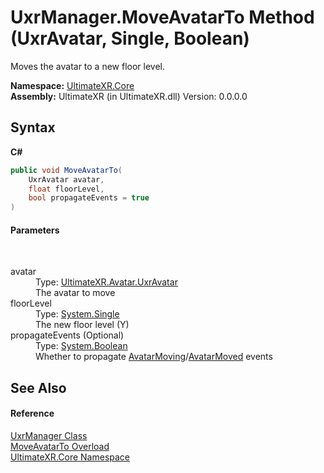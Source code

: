 # UxrManager.MoveAvatarTo Method (UxrAvatar, Single, Boolean)
 

Moves the avatar to a new floor level.

**Namespace:**&nbsp;<a href="N_UltimateXR_Core">UltimateXR.Core</a><br />**Assembly:**&nbsp;UltimateXR (in UltimateXR.dll) Version: 0.0.0.0

## Syntax

**C#**<br />
``` C#
public void MoveAvatarTo(
	UxrAvatar avatar,
	float floorLevel,
	bool propagateEvents = true
)
```


#### Parameters
&nbsp;<dl><dt>avatar</dt><dd>Type: <a href="T_UltimateXR_Avatar_UxrAvatar">UltimateXR.Avatar.UxrAvatar</a><br />The avatar to move</dd><dt>floorLevel</dt><dd>Type: <a href="https://docs.microsoft.com/dotnet/api/system.single" target="_blank" rel="noopener noreferrer">System.Single</a><br />The new floor level (Y)</dd><dt>propagateEvents (Optional)</dt><dd>Type: <a href="https://docs.microsoft.com/dotnet/api/system.boolean" target="_blank" rel="noopener noreferrer">System.Boolean</a><br />Whether to propagate <a href="E_UltimateXR_Core_UxrManager_AvatarMoving">AvatarMoving</a>/<a href="E_UltimateXR_Core_UxrManager_AvatarMoved">AvatarMoved</a> events</dd></dl>

## See Also


#### Reference
<a href="T_UltimateXR_Core_UxrManager">UxrManager Class</a><br /><a href="Overload_UltimateXR_Core_UxrManager_MoveAvatarTo">MoveAvatarTo Overload</a><br /><a href="N_UltimateXR_Core">UltimateXR.Core Namespace</a><br />